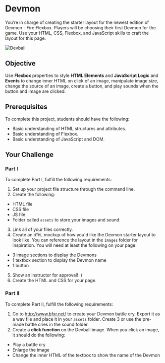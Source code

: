 # Devmon

You’re in charge of creating the starter layout for the newest edition of Devmon - Fire Flexbox. Players will be choosing their first Devmon for the game. Use your HTML, CSS, Flexbox, and JavaScript skills to craft the layout for this page.  

![Devball](https://github.com/junior-devleague/devmon/blob/master/images/alldevballs.png)

## Objective

Use **Flexbox** properties to style **HTML Elements** and **JavaScript Logic** and **Events** to change inner HTML on click of an image, manipulate image size, change the source of an image, create a button, and play sounds when the button and image are clicked.

## Prerequisites

To complete this project, students should have the following:
* Basic understanding of HTML structures and attributes.
* Basic understanding of Flexbox.
* Basic understanding of JavaScript and DOM.

## Your Challenge

### Part I

To complete Part I, fulfill the following requirements:
1. Set up your project file structure through the command line.
2. Create the following:
* HTML file
* CSS file
* JS file
* Folder called `assets` to store your images and sound
3. Link all of your files correctly.
4. Create an `HTML` mockup of how you'd like the Devmon starter layout to look like. You can reference the layout in the `images` folder for inspiration. You will need at least the following on your page:
* 3 image sections to display the Devmons
* 1 textbox section to display the Devmon name
* 1 button
5. Show an instructor for approval! :)
6. Create the HTML and CSS for your page.

### Part II

To complete Part II, fulfill the following requirements:
1. Go to http://www.bfxr.net/ to create your Devmon battle cry. Export it as a wav file and place it in your `assets` folder. Create 3 or use the pre-made battle cries in the sound folder.
2. Create a **click function** on the Devball image. When you click an image, it should do the following:
* Play a battle cry
* Enlarge the image
* Change the inner HTML of the textbox to show the name of the Devmon  
